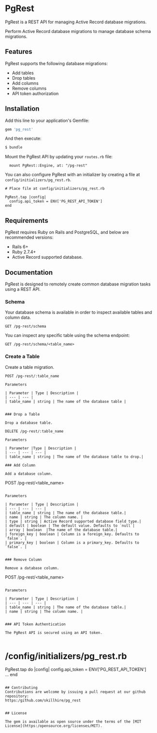 # PgRest
PgRest is a REST API for managing Active Record database migrations. 

Perform Active Record database migrations to manage database schema migrations.

## Features
PgRest supports the following database migrations:
 - Add tables
 - Drop tables
 - Add columns
 - Remove columns
 - API token authorization

## Installation
Add this line to your application's Gemfile:

```ruby
gem 'pg_rest'
```

And then execute:
```bash
$ bundle
```

Mount the PgRest API by updating your `routes.rb` file:
```
  mount PgRest::Engine, at: "/pg-rest"
```

You can also configure PgRest with an initializer by creating a file at `config/initializers/pg_rest.rb`.

```
# Place file at config/initializers/pg_rest.rb

PgRest.tap |config|
  config.api_token = ENV['PG_REST_API_TOKEN']
end 
```

## Requirements

PgRest requires Ruby on Rails and PostgreSQL, and below are recommended versions: 
 - Rails 6+ 
 - Ruby 2.7.4+
 - Active Record supported database.

## Documentation 

PgRest is designed to remotely create common database migration tasks using a REST API.

### Schema 

Your database schema is available in order to inspect available tables and column data. 

```
GET /pg-rest/schema
```

You can inspect any specific table using the schema endpoint:

```
GET /pg-rest/schema/<table_name>
```

### Create a Table

Create a table migration.

```
POST /pg-rest/:table_name

Parameters

| Parameter | Type | Description |
| --- | --- |
| table_name | string | The name of the database table |


### Drop a Table

Drop a database table.

DELETE /pg-rest/:table_name

Parameters

| Parameter |Type | Description |
| --- | --- | --- |
| table_name | string | The name of the database table to drop.|

### Add Column

Add a database column.

```
POST /pg-rest/<table_name>
```

Parameters

| Parameter | Type | Description |
| --- | --- | --- |
| table_name | string | The name of the database table.|
| name | string | The column name. |
| type | string | Active Record supported database field type.|
| default | boolean | The default value. Defaults to `null`|
| array | boolean  |The name of the database table.|
| foreign_key | boolean | Column is a foreign_key. Defaults to `false`. |
| primary_key | boolean | Column is a primary_key. Defaults to `false`. |


### Remove Column

Remove a database column.

```
POST /pg-rest/<table_name>
```

Parameters

| Parameter | Type | Description |
| --- | --- | --- |
| table_name | string | The name of the database table.|
| name | string | The column name. |


### API Token Authentication 

The PgRest API is secured using an API token. 


```
# /config/initializers/pg_rest.rb

PgRest.tap do |config|
  config.api_token = ENV['PG_REST_API_TOKEN']  
  ...
end 
```

## Contributing
Contributions are welcome by issuing a pull request at our github repository:
https:/github.com/skillhire/pg_rest


## License

The gem is available as open source under the terms of the [MIT License](https:/opensource.org/licenses/MIT).
